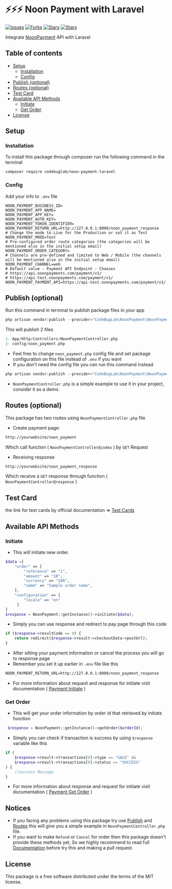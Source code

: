 # ⚡⚡⚡ Noon Payment with Laravel 
[![Issues](https://img.shields.io/github/issues/codebuglab/noon-payment-laravel)](https://github.com/codebuglab/noon-payment-laravel/issues)
[![Forks](https://img.shields.io/github/forks/codebuglab/noon-payment-laravel)](https://github.com/codebuglab/noon-payment-laravel/network/members)
[![Stars](https://img.shields.io/github/stars/codebuglab/noon-payment-laravel)](https://github.com/codebuglab/noon-payment-laravel/stargazers)
[![Stars](https://img.shields.io/packagist/dt/codebuglab/noon-payment-laravel)](https://packagist.org/packages/codebuglab/noon-payment-laravel)

Integrate [NoonPayment](https://www.noonpayments.com/) API with Laravel

## Table of contents <!-- omit in toc -->

- [Setup](#setup)
  - [Installation](#installation)
  - [Config](#config)
- [Publish (optional)](#publish)
- [Routes (optional)](#routes)
- [Test Card](#testcard)
- [Available API Methods](#avaliableapimethods)
  - [Initiate](#initiate)
  - [Get Order](#getorder)
- [License](#license)

## Setup
### Installation

To install this package through composer run the following command in the terminal

```bash
composer require codebuglab/noon-payment-laravel
```

### Config

Add your info to `.env` file

```text
NOON_PAYMENT_BUSINESS_ID=
NOON_PAYMENT_APP_NAME=
NOON_PAYMENT_APP_KEY=
NOON_PAYMENT_AUTH_KEY=
NOON_PAYMENT_TOKEN_IDENTIFIER=
NOON_PAYMENT_RETURN_URL=http://127.0.0.1:8000/noon_payment_response
# Change the mode to Live for the Production or set it as Test
NOON_PAYMENT_MODE=Test
# Pre-configured order route categories (the categories will be mentioned also in the initial setup email)
NOON_PAYMENT_ORDER_CATEGORY=
# Channels are pre-defined and limited to Web / Mobile (the channels will be mentioned also in the initial setup email) 
NOON_PAYMENT_CHANNEL=web
# Default value - Payment API Endpoint - Chooses
# https://api.noonpayments.com/payment/v1/
# https://api-test.noonpayments.com/payment/v1/
NOON_PAYMENT_PAYMENT_API=https://api-test.noonpayments.com/payment/v1/

```

## Publish (optional)

Run this command in terminal to publish package files in your app

```php
php artisan vendor:publish --provider="CodeBugLab\NoonPayment\NoonPaymentServiceProvider"
```

This will publish 2 files 

```php
1- App/Http/Controllers/NoonPaymentController.php
2- config/noon_payment.php
```

- Feel free to change `noon_payment.php` config file and set package configuration on this file instead of `.env` if you want
- If you don't need the config file you can run this command instead

```php
php artisan vendor:publish --provider="CodeBugLab\NoonPayment\NoonPaymentServiceProvider" --tag=controller
```

- `NoonPaymentController.php` is a simple example to use it in your project, consider it as a demo.

## Routes (optional)
This package has two routes using `NoonPaymentController.php` file

- Create payment page:
```txt
http://yourwebsite/noon_payment
```
Which call function ( `NoonPaymentController@index` ) by `GET` Request
- Receiving response
```txt
http://yourwebsite/noon_payment_response
```

Which receive a `GET` response through function ( `NoonPaymentController@response` )

## Test Card
the link for test cards by official documentation => [Test Cards](https://docs.noonpayments.com/test/cards)

## Available API Methods
### Initiate
- This will initiate new order.
```php
$data =[
    "order" => [
        "reference" => "1",
        "amount" => "10",
        "currency" => "SAR",
        "name" => "Sample order name",
    ],
    "configuration" => [
        "locale" => "en"
     ]
]
$response = NoonPayment::getInstance()->initiate($data);
```
- Simply you can use response and redirect to pay page through this code
```php
if ($response->resultCode == 0) {
    return redirect($response->result->checkoutData->postUrl);
}
```
- After sitting your payment information or cancel the process you will go to response page
- Remember you set it up earlier in `.env` file like this
```txt
NOON_PAYMENT_RETURN_URL=http://127.0.0.1:8000/noon_payment_response
```
- For more information about request and response for initiate visit documentation ( [Payment Initiate](https://docs.noonpayments.com/payment-api/reference/initiate) )

### Get Order
- This will get your order information by order id that retrieved by initiate function
```php
 $response = NoonPayment::getInstance()->getOrder($orderId);
```
- Simply you can check if transaction is success by using `$response` variable like this
```php
if (
    $response->result->transactions[0]->type == "SALE" &&
    $response->result->transactions[0]->status == "SUCCESS"
) {
    //success Message
}
```
- For more information about response and request for initiate visit documentation ( [Payment Get Order](https://docs.noonpayments.com/payment-api/reference/get-order) )


## Notices

- If you facing any problems using this package try use [Publish](#publish) and [Routes](#routes) this will give you a simple example in `NoonPaymentController.php` file.
- If you want to make `Refund` or `Cancel` for order then this package doesn't provide these methods yet, So we highly recommend to read full [Documentation](https://docs.noonpayments.com/start/introduction) before try this and making a pull request.

## License

This package is a free software distributed under the terms of the MIT license.
